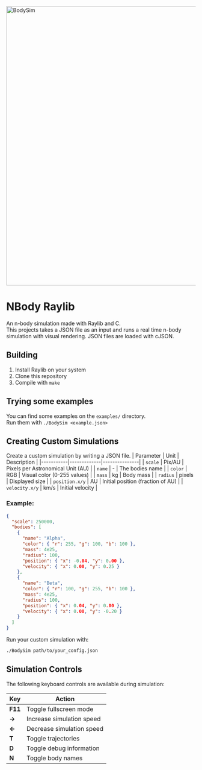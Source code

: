 
<img width="1196" height="741" alt="BodySim" src="https://github.com/user-attachments/assets/b8002fa2-c4f6-4f46-a111-fd30b7c969cc" />  

# NBody Raylib
An n-body simulation made with Raylib and C.  
This projects takes a JSON file as an input and runs a real time n-body simulation with visual rendering.
JSON files are loaded with cJSON.
## Building
1. Install Raylib on your system
2. Clone this repository
3. Compile with `make`
## Trying some examples
You can find some examples on the `examples/` directory.  
Run them with `./BodySim <example.json>`
## Creating Custom Simulations
Create a custom simulation by writing a JSON file.
| Parameter | Unit | Description |
|-----------|-------------|---------------|
| `scale`   | Pix/AU | Pixels per Astronomical Unit (AU) |
| `name`    | -    | The bodies name |
| `color`   | RGB  | Visual color (0-255 values) |
| `mass`    | kg   | Body mass |
| `radius`  | pixels | Displayed size |
| `position.x/y` | AU | Initial position (fraction of AU) |
| `velocity.x/y` | km/s | Initial velocity |
### Example: 
```json
{
  "scale": 250000,
  "bodies": [
    {
      "name": "Alpha",
      "color": { "r": 255, "g": 100, "b": 100 },
      "mass": 4e25,
      "radius": 100,
      "position": { "x": -0.04, "y": 0.00 },
      "velocity": { "x": 0.00, "y": 0.25 }
    },
    {
      "name": "Beta",
      "color": { "r": 100, "g": 255, "b": 100 },
      "mass": 4e25,
      "radius": 100,
      "position": { "x": 0.04, "y": 0.00 },
      "velocity": { "x": 0.00, "y": -0.20 }
    }
  ]
}
```
Run your custom simulation with:
```bash
./BodySim path/to/your_config.json
```
## Simulation Controls
The following keyboard controls are available during simulation:

| Key          | Action                     | 
|--------------|----------------------------|
| **F11**      | Toggle fullscreen mode     |
| **→**| Increase simulation speed  | 
| **←** | Decrease simulation speed  | 
| **T**        | Toggle trajectories        | 
| **D**        | Toggle debug information   | 
| **N**        | Toggle body names          |

